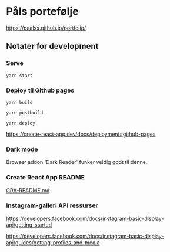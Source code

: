 # Påls portefølje

https://paalss.github.io/portfolio/

## Notater for development

### Serve

`yarn start`

### Deploy til Github pages

`yarn build`

`yarn postbuild`

`yarn deploy`

https://create-react-app.dev/docs/deployment#github-pages

### Dark mode

Browser addon 'Dark Reader' funker veldig godt til denne.

### Create React App README

[CRA-README.md](CRA-README.md)

### Instagram-galleri API ressurser

https://developers.facebook.com/docs/instagram-basic-display-api/getting-started

https://developers.facebook.com/docs/instagram-basic-display-api/guides/getting-profiles-and-media

